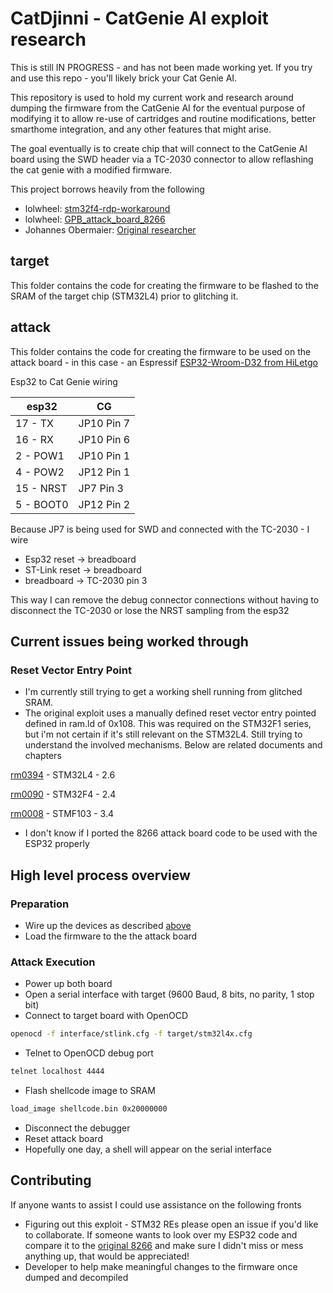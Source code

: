 # CatDjinni - CatGenie AI exploit research

This is still IN PROGRESS - and has not been made working yet. If you try and use this repo - you'll likely brick your Cat Genie AI.

This repository is used to hold my current work and research around dumping the firmware from the CatGenie AI for the eventual purpose of modifying it to allow re-use of cartridges and routine modifications, better smarthome integration, and any other features that might arise.

The goal eventually is to create chip that will connect to the CatGenie AI board using the SWD header via a TC-2030 connector to allow reflashing the cat genie with a modified firmware.

This project borrows heavily from the following

* lolwheel: [stm32f4-rdp-workaround](https://github.com/lolwheel/stm32f4-rdp-workaround)
* lolwheel: [GPB_attack_board_8266](https://github.com/lolwheel/FPB_attack_board_8266)
* Johannes Obermaier: [Original researcher](https://github.com/JohannesObermaier/f103-analysis/tree/master/h3/rootshell)

## target

This folder contains the code for creating the firmware to be flashed to the SRAM of the target chip (STM32L4) prior to glitching it.

## attack

This folder contains the code for creating the firmware to be used on the attack board - in this case - an Espressif [ESP32-Wroom-D32 from HiLetgo](https://www.amazon.com/HiLetgo-ESP-WROOM-32-Development-Microcontroller-Integrated/dp/B0718T232Z)

Esp32 to Cat Genie wiring

| esp32    | CG         |
|----------|------------|
| 17 - TX  | JP10 Pin 7 |
| 16 - RX  | JP10 Pin 6 |
| 2 - POW1 | JP10 Pin 1 |
| 4 - POW2 | JP12 Pin 1 |
| 15 - NRST| JP7 Pin 3  |
| 5 - BOOT0| JP12 Pin 2 |

Because JP7 is being used for SWD and connected with the TC-2030 - I wire
* Esp32 reset -> breadboard
* ST-Link reset -> breadboard
* breadboard -> TC-2030 pin 3

This way I can remove the debug connector connections without having to disconnect the TC-2030 or lose the NRST sampling from the esp32

## Current issues being worked through

### Reset Vector Entry Point
* I'm currently still trying to get a working shell running from glitched SRAM.
* The original exploit uses a manually defined reset vector entry pointed defined in ram.ld of 0x108. This was required on the STM32F1 series, but i'm not certain if it's still relevant on the STM32L4. Still trying to understand the involved mechanisms. Below are related documents and chapters

[rm0394](research/Documents/rm0394-stm32l41xxx42xxx43xxx44xxx45xxx46xxx-advanced-armbased-32bit-mcus-stmicroelectronics.pdf) - STM32L4 - 2.6

[rm0090](research/Documents/rm0090-stm32f405415-stm32f407417-stm32f427437-and-stm32f429439-advanced-armbased-32bit-mcus-stmicroelectronics.pdf) - STM32F4 - 2.4

[rm0008](research/Documents/rm0008-stm32f101xx-stm32f102xx-stm32f103xx-stm32f105xx-and-stm32f107xx-advanced-armbased-32bit-mcus-stmicroelectronics.pdf) - STMF103 - 3.4

* I don't know if I ported the 8266 attack board code to be used with the ESP32 properly

## High level process overview

### Preparation
* Wire up the devices as described [above](#attack)
* Load the firmware to the the attack board

### Attack Execution
* Power up both board
* Open a serial interface with target (9600 Baud, 8 bits, no parity, 1 stop bit)
* Connect to target board with OpenOCD
```bash
openocd -f interface/stlink.cfg -f target/stm32l4x.cfg
```
* Telnet to OpenOCD debug port
```bash
telnet localhost 4444
```
* Flash shellcode image to SRAM
```bash
load_image shellcode.bin 0x20000000
```
* Disconnect the debugger
* Reset attack board
* Hopefully one day, a shell will appear on the serial interface

## Contributing

If anyone wants to assist I could use assistance on the following fronts

* Figuring out this exploit - STM32 REs please open an issue if you'd like to collaborate. If someone wants to look over my ESP32 code and compare it to the [original 8266](https://github.com/lolwheel/FPB_attack_board_8266/blob/master/src/main.cpp) and make sure I didn't miss or mess anything up, that would be appreciated!
* Developer to help make meaningful changes to the firmware once dumped and decompiled